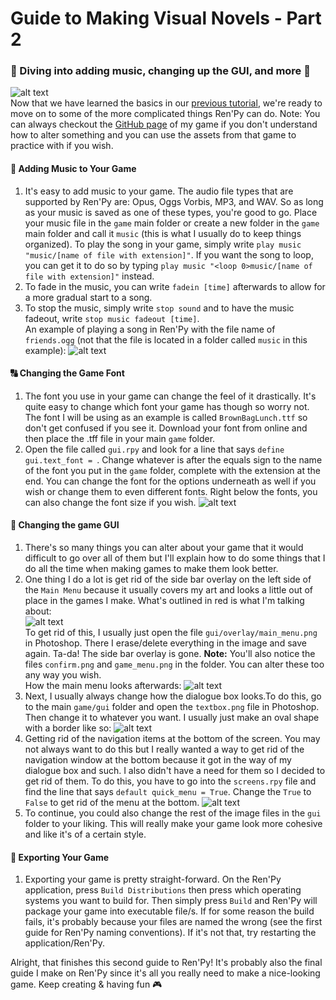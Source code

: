 # Guide to Making Visual Novels - Part 2
### 🌊 Diving into adding music, changing up the GUI, and more 🎨
![alt text](https://github.com/lovebirdsnest/Guide-to-Making-Visual-Novels/blob/master/images/home.png "Example visual novel")<br/>
Now that we have learned the basics in our [previous tutorial](https://blog.prototypr.io/guide-to-making-visual-novels-e86e5fc835b7), we're ready to move on to some of the more complicated things Ren'Py can do. Note: You can always checkout the [GitHub page](https://github.com/lovebirdsnest/From-Here-to-You) of my game if you don't understand how to alter something and you can use the assets from that game to practice with if you wish.

#### 🎵 Adding Music to Your Game

1. It's easy to add music to your game. The audio file types that are supported by Ren'Py are: Opus, Oggs Vorbis, MP3, and WAV. So as long as your music is saved as one of these types, you're good to go. Place your music file in the `game` main folder or create a new folder in the `game` main folder and call it `music` (this is what I usually do to keep things organized). To play the song in your game, simply write `play music "music/[name of file with extension]"`. If you want the song to loop, you can get it to do so by typing `play music "<loop 0>music/[name of file with extension]"` instead.
2. To fade in the music, you can write `fadein [time]` afterwards to allow for a more gradual start to a song.
3. To stop the music, simply write `stop sound` and to have the music fadeout, write `stop music fadeout [time]`. <br> An example of playing a song in Ren'Py with the file name of `friends.ogg` (not that the file is located in a folder called `music` in this example):
![alt text](https://github.com/lovebirdsnest/Guide-to-Making-Visual-Novels-2/blob/master/images/1.png "Adding music to your game")

#### 🔠 Changing the Game Font

1. The font you use in your game can change the feel of it drastically. It's quite easy to change which font your game has though so worry not. The font I will be using as an example is called `BrownBagLunch.ttf` so don't get confused if you see it. Download your font from online and then place the .tff file in your main `game` folder.
2. Open the file called `gui.rpy` and look for a line that says `define gui.text_font = `. Change whatever is after the equals sign to the name of the font you put in the `game` folder, complete with the extension at the end. You can change the font for the options underneath as well if you wish or change them to even different fonts. Right below the fonts, you can also change the font size if you wish.
![alt text](https://github.com/lovebirdsnest/Guide-to-Making-Visual-Novels-2/blob/master/images/2.png "Changing the font of your game")


#### 🎨 Changing the game GUI

1. There's so many things you can alter about your game that it would difficult to go over all of them but I'll explain how to do some things that I do all the time when making games to make them look better.
2. One thing I do a lot is get rid of the side bar overlay on the left side of the `Main Menu` because it usually covers my art and looks a little out of place in the games I make. What's outlined in red is what I'm talking about: <br>![alt text](https://github.com/lovebirdsnest/Guide-to-Making-Visual-Novels-2/blob/master/images/3.png "Getting rid of side bar")<br> To get rid of this, I usually just open the file `gui/overlay/main_menu.png` in Photoshop. There I erase/delete everything in the image and save again. Ta-da! The side bar overlay is gone. **Note:** You'll also notice the files `confirm.png` and `game_menu.png` in the folder. You can alter these too any way you wish.
<br> How the main menu looks afterwards:
![alt text](https://github.com/lovebirdsnest/Guide-to-Making-Visual-Novels-2/blob/master/images/4.png "Getting rid of side bar")
3. Next, I usually always change how the dialogue box looks.To do this, go to the main `game/gui` folder and open the `textbox.png` file in Photoshop. Then change it to whatever you want. I usually just make an oval shape with a border like so:
![alt text](https://github.com/lovebirdsnest/Guide-to-Making-Visual-Novels-2/blob/master/images/5.png "Changing dialogue box")
4. Getting rid of the navigation items at the bottom of the screen. You may not always want to do this but I really wanted a way to get rid of the navigation window at the bottom because it got in the way of my dialogue box and such. I also didn't have a need for them so I decided to get rid of them. To do this, you have to go into the `screens.rpy` file and find the line that says `default quick_menu = True`. Change the `True` to `False` to get rid of the menu at the bottom.
![alt text](https://github.com/lovebirdsnest/Guide-to-Making-Visual-Novels-2/blob/master/images/6.png "Getting rid of the quick menu")
5. To continue, you could also change the rest of the image files in the `gui` folder to your liking. This will really make your game look more cohesive and like it's of a certain style.

#### 👾 Exporting Your Game

1. Exporting your game is pretty straight-forward. On the Ren'Py application, press `Build Distributions` then press which operating systems you want to build for. Then simply press `Build` and Ren'Py will package your game into executable file/s. If for some reason the build fails, it's probably because your files are named the wrong (see the first guide for Ren'Py naming conventions). If it's not that, try restarting the application/Ren'Py. 


Alright, that finishes this second guide to Ren'Py! It's probably also the final guide I make on Ren'Py since it's all you really need to make a nice-looking game. Keep creating & having fun 🎮
